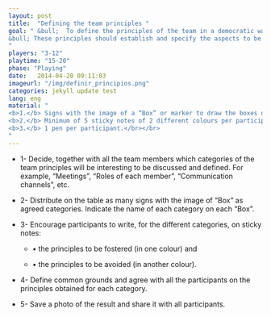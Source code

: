 ```yaml
---
layout: post
title:  "Defining the team principles "
goal: " &bull;  To define the principles of the team in a democratic way.<br></br>
&bull; These principles should establish and specify the aspects to be fostered and avoided by team members.
"
players: "3-12"
playtime: "15-20"
phase: "Playing"
date:   2014-04-20 09:11:03
imageurl: "/img/definir_principios.png"
categories: jekyll update test
lang: eng
material: "
<b>1.</b> Signs with the image of a “Box” or marker to draw the boxes on the board.</br></br>
<b>2.</b> Minimum of 5 sticky notes of 2 different colours per participant.</br></br>
<b>3.</b> 1 pen per participant.</br></br>
"
---
```

- 1- Decide, together with all the team members which categories of the team principles will be interesting to be discussed and defined. For example, “Meetings”, “Roles of each member”, “Communication channels”, etc.

- 2- Distribute on the table as many signs with the image of “Box” as agreed categories. Indicate the name of each category on each “Box”.

- 3- Encourage participants to write, for the different categories, on sticky notes:

	- &bull; the principles to be fostered (in one colour) and

	- &bull; the principles to be avoided (in another colour).

- 4- Define common grounds and agree with all the participants on the principles obtained for each category.

- 5- Save a photo of the result and share it with all participants.